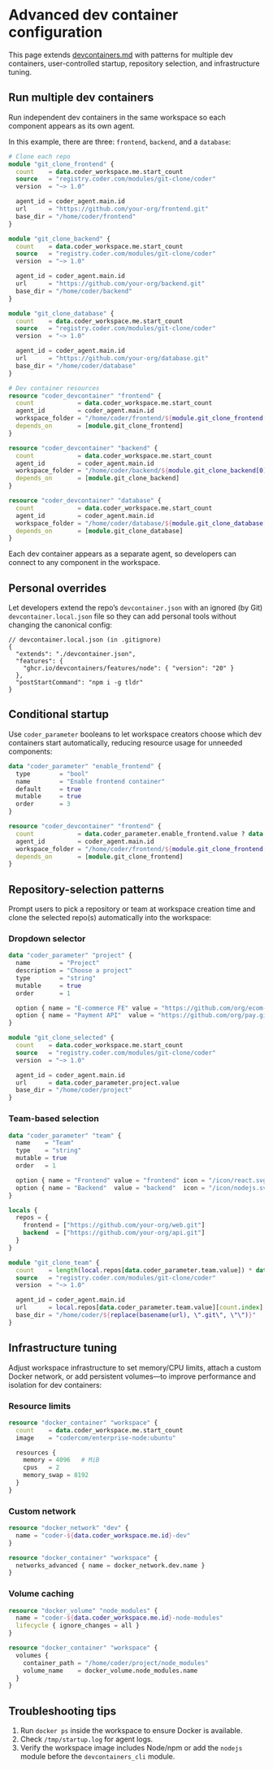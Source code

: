 # Advanced dev container configuration

This page extends [devcontainers.md](./devcontainers.md) with patterns for multiple dev containers,
user-controlled startup, repository selection, and infrastructure tuning.

## Run multiple dev containers

Run independent dev containers in the same workspace so each component appears as its own agent.

In this example, there are three: `frontend`, `backend`, and a `database`:

```terraform
# Clone each repo
module "git_clone_frontend" {
  count    = data.coder_workspace.me.start_count
  source   = "registry.coder.com/modules/git-clone/coder"
  version  = "~> 1.0"

  agent_id = coder_agent.main.id
  url      = "https://github.com/your-org/frontend.git"
  base_dir = "/home/coder/frontend"
}

module "git_clone_backend" {
  count    = data.coder_workspace.me.start_count
  source   = "registry.coder.com/modules/git-clone/coder"
  version  = "~> 1.0"

  agent_id = coder_agent.main.id
  url      = "https://github.com/your-org/backend.git"
  base_dir = "/home/coder/backend"
}

module "git_clone_database" {
  count    = data.coder_workspace.me.start_count
  source   = "registry.coder.com/modules/git-clone/coder"
  version  = "~> 1.0"

  agent_id = coder_agent.main.id
  url      = "https://github.com/your-org/database.git"
  base_dir = "/home/coder/database"
}

# Dev container resources
resource "coder_devcontainer" "frontend" {
  count            = data.coder_workspace.me.start_count
  agent_id         = coder_agent.main.id
  workspace_folder = "/home/coder/frontend/${module.git_clone_frontend[0].folder_name}"
  depends_on       = [module.git_clone_frontend]
}

resource "coder_devcontainer" "backend" {
  count            = data.coder_workspace.me.start_count
  agent_id         = coder_agent.main.id
  workspace_folder = "/home/coder/backend/${module.git_clone_backend[0].folder_name}"
  depends_on       = [module.git_clone_backend]
}

resource "coder_devcontainer" "database" {
  count            = data.coder_workspace.me.start_count
  agent_id         = coder_agent.main.id
  workspace_folder = "/home/coder/database/${module.git_clone_database[0].folder_name}"
  depends_on       = [module.git_clone_database]
}
```

Each dev container appears as a separate agent, so developers can connect to any
component in the workspace.

## Personal overrides

Let developers extend the repo’s `devcontainer.json` with an ignored (by Git) `devcontainer.local.json` file
 so they can add personal tools without changing the canonical config:

```jsonc
// devcontainer.local.json (in .gitignore)
{
  "extends": "./devcontainer.json",
  "features": {
    "ghcr.io/devcontainers/features/node": { "version": "20" }
  },
  "postStartCommand": "npm i -g tldr"
}
```

## Conditional startup

Use `coder_parameter` booleans to let workspace creators choose which dev containers start automatically,
reducing resource usage for unneeded components:

```terraform
data "coder_parameter" "enable_frontend" {
  type        = "bool"
  name        = "Enable frontend container"
  default     = true
  mutable     = true
  order       = 3
}

resource "coder_devcontainer" "frontend" {
  count            = data.coder_parameter.enable_frontend.value ? data.coder_workspace.me.start_count : 0
  agent_id         = coder_agent.main.id
  workspace_folder = "/home/coder/frontend/${module.git_clone_frontend[0].folder_name}"
  depends_on       = [module.git_clone_frontend]
}
```

## Repository-selection patterns

Prompt users to pick a repository or team at workspace creation time and clone the selected repo(s) automatically into the workspace:

### Dropdown selector

```terraform
data "coder_parameter" "project" {
  name        = "Project"
  description = "Choose a project"
  type        = "string"
  mutable     = true
  order       = 1

  option { name = "E-commerce FE" value = "https://github.com/org/ecom-fe.git" icon = "/icon/react.svg" }
  option { name = "Payment API"  value = "https://github.com/org/pay.git"      icon = "/icon/nodejs.svg" }
}

module "git_clone_selected" {
  count    = data.coder_workspace.me.start_count
  source   = "registry.coder.com/modules/git-clone/coder"
  version  = "~> 1.0"

  agent_id = coder_agent.main.id
  url      = data.coder_parameter.project.value
  base_dir = "/home/coder/project"
}
```

### Team-based selection

```terraform
data "coder_parameter" "team" {
  name    = "Team"
  type    = "string"
  mutable = true
  order   = 1

  option { name = "Frontend" value = "frontend" icon = "/icon/react.svg" }
  option { name = "Backend"  value = "backend"  icon = "/icon/nodejs.svg" }
}

locals {
  repos = {
    frontend = ["https://github.com/your-org/web.git"]
    backend  = ["https://github.com/your-org/api.git"]
  }
}

module "git_clone_team" {
  count    = length(local.repos[data.coder_parameter.team.value]) * data.coder_workspace.me.start_count
  source   = "registry.coder.com/modules/git-clone/coder"
  version  = "~> 1.0"

  agent_id = coder_agent.main.id
  url      = local.repos[data.coder_parameter.team.value][count.index]
  base_dir = "/home/coder/${replace(basename(url), \".git\", \"\")}"
}
```

## Infrastructure tuning

Adjust workspace infrastructure to set memory/CPU limits, attach a custom Docker network,
or add persistent volumes—to improve performance and isolation for dev containers:

### Resource limits

```terraform
resource "docker_container" "workspace" {
  count    = data.coder_workspace.me.start_count
  image    = "codercom/enterprise-node:ubuntu"

  resources {
    memory = 4096   # MiB
    cpus   = 2
    memory_swap = 8192
  }
}
```

### Custom network

```terraform
resource "docker_network" "dev" {
  name = "coder-${data.coder_workspace.me.id}-dev"
}

resource "docker_container" "workspace" {
  networks_advanced { name = docker_network.dev.name }
}
```

### Volume caching

```terraform
resource "docker_volume" "node_modules" {
  name = "coder-${data.coder_workspace.me.id}-node-modules"
  lifecycle { ignore_changes = all }
}

resource "docker_container" "workspace" {
  volumes {
    container_path = "/home/coder/project/node_modules"
    volume_name    = docker_volume.node_modules.name
  }
}
```

## Troubleshooting tips

1. Run `docker ps` inside the workspace to ensure Docker is available.
1. Check `/tmp/startup.log` for agent logs.
1. Verify the workspace image includes Node/npm or add the `nodejs` module before the `devcontainers_cli` module.
